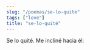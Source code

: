 ```yaml
---
slug: "/poemas/se-lo-quite"
tags: ["love"]
title: "se-lo-quité"
---
```

Se lo quité. Me incliné hacia él: